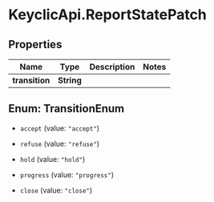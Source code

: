 # KeyclicApi.ReportStatePatch

## Properties
Name | Type | Description | Notes
------------ | ------------- | ------------- | -------------
**transition** | **String** |  | 


<a name="TransitionEnum"></a>
## Enum: TransitionEnum


* `accept` (value: `"accept"`)

* `refuse` (value: `"refuse"`)

* `hold` (value: `"hold"`)

* `progress` (value: `"progress"`)

* `close` (value: `"close"`)




